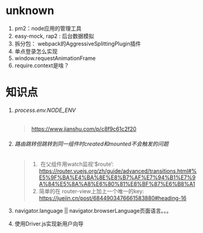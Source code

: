 # unknown

1. pm2：node应用的管理工具
2. easy-mock, rap2 : 后台数据模拟
3. 拆分包： webpack的AggressiveSplittingPlugin插件
4. 单点登录怎么实现
5. window.requestAnimationFrame
6. require.context是啥？




# 知识点

1. ###### process.env.NODE_ENV   

   > ​	https://www.jianshu.com/p/c8f9c61c2f20

2. ###### 路由跳转但跳转到同一组件时created和mounted不会触发的问题

   > 1. ​	在父组件用watch监视‘$route’: https://router.vuejs.org/zh/guide/advanced/transitions.html#%E5%9F%BA%E4%BA%8E%E8%B7%AF%E7%94%B1%E7%9A%84%E5%8A%A8%E6%80%81%E8%BF%87%E6%B8%A1
   > 2. 简单的在 router-view上加上一个唯一的key: https://juejin.cn/post/6844903476661583880#heading-16

3. navigator.language || navigator.browserLanguage页面语言。。。

4. 使用Driver.js实现新用户向导

